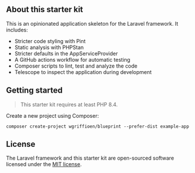 ## About this starter kit

This is an opinionated application skeleton for the Laravel framework. It includes:

* Stricter code styling with Pint
* Static analysis with PHPStan
* Stricter defaults in the AppServiceProvider
* A GitHub actions workflow for automatic testing
* Composer scripts to lint, test and analyze the code
* Telescope to inspect the application during development

## Getting started

> This starter kit requires at least PHP 8.4.

Create a new project using Composer:

    composer create-project wgriffioen/blueprint --prefer-dist example-app

## License

The Laravel framework and this starter kit are open-sourced software licensed under the [MIT license](https://opensource.org/licenses/MIT).
